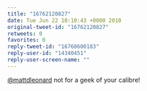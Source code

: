 ```yaml
---
title: "16762120827"
date: Tue Jun 22 10:10:43 +0000 2010
original-tweet-id: "16762120827"
retweets: 0
favorites: 0
reply-tweet-id: "16760600183"
reply-user-id: "14340451"
reply-user-screen-name: ""
---
```

<a href="https://twitter.com/mattdleonard">@mattdleonard</a> not for a geek of your calibre!
